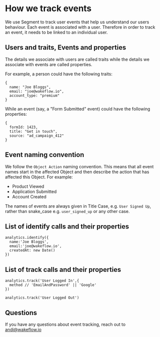 # How we track events

We use Segment to track user events that help us understand our users behaviour. Each event is associated with a user. Therefore in order to track an event, it needs to be linked to an individual user.

## Users and traits, Events and properties

The details we associate with users are called traits while the details we associate with events are called properties.

For example, a person could have the following traits:

```
{
  name: "Joe Bloggs",
  email: "joe@wakeflow.io",
  account_type: "premium"
}
```

While an event (say, a "Form Submitted" event) could have the following properties:
```
{
  formId: 1423,
  title: "Get in touch",
  source: "ad_campaign_412"
}
```
## Event naming convention
We follow the `Object Action` naming convention. This means that all event names start in the affected Object and then describe the action that has affected this Object. For example:

- Product Viewed
- Application Submitted
- Account Created

The names of events are always given in Title Case, e.g. `User Signed Up`, rather than snake_case e.g. `user_signed_up` or any other case.

## List of identify calls and their properties
```
analytics.identify({
  name:'Joe Bloggs',
  email:'joe@wakeflow.io',
  createdAt: new Date()
})
```

## List of track calls and their properties
```
analytics.track('User Logged In',{
  method // 'EmailAndPassword' || 'Google'
})

analytics.track('User Logged Out')
```

## Questions
If you have any questions about event tracking, reach out to andi@wakeflow.io
